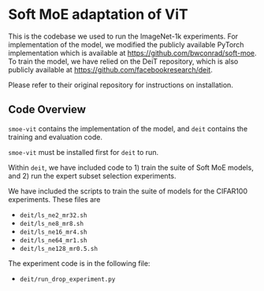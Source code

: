 # Soft MoE adaptation of ViT

This is the codebase we used to run the ImageNet-1k experiments. 
For implementation of the model, we modified the publicly available PyTorch implementation which is available at https://github.com/bwconrad/soft-moe.
To train the model, we have relied on the DeiT repository, which is also publicly available at https://github.com/facebookresearch/deit.

Please refer to their original repository for instructions on installation.


## Code Overview

`smoe-vit` contains the implementation of the model, and `deit` contains the training and evaluation code. 

`smoe-vit` must be installed first for `deit` to run.


Within `deit`, we have included code to 1) train the suite of Soft MoE models, and 2) run the expert subset selection experiments. 


We have included the scripts to train the suite of models for the CIFAR100 experiments. These files are 
- `deit/ls_ne2_mr32.sh`
- `deit/ls_ne8_mr8.sh`
- `deit/ls_ne16_mr4.sh`
- `deit/ls_ne64_mr1.sh`
- `deit/ls_ne128_mr0.5.sh`

The experiment code is in the following file:
- `deit/run_drop_experiment.py`

